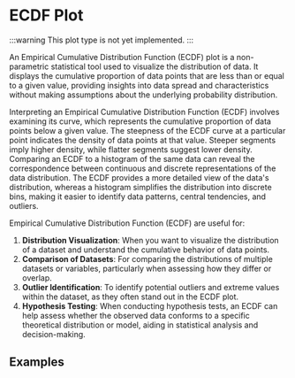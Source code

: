 # ECDF Plot

:::warning
This plot type is not yet implemented.
:::

An Empirical Cumulative Distribution Function (ECDF) plot is a non-parametric statistical tool used to visualize the distribution of data. It displays the cumulative proportion of data points that are less than or equal to a given value, providing insights into data spread and characteristics without making assumptions about the underlying probability distribution.

Interpreting an Empirical Cumulative Distribution Function (ECDF) involves examining its curve, which represents the cumulative proportion of data points below a given value. The steepness of the ECDF curve at a particular point indicates the density of data points at that value. Steeper segments imply higher density, while flatter segments suggest lower density. Comparing an ECDF to a histogram of the same data can reveal the correspondence between continuous and discrete representations of the data distribution. The ECDF provides a more detailed view of the data's distribution, whereas a histogram simplifies the distribution into discrete bins, making it easier to identify data patterns, central tendencies, and outliers.

Empirical Cumulative Distribution Function (ECDF) are useful for:

1. **Distribution Visualization**: When you want to visualize the distribution of a dataset and understand the cumulative behavior of data points.
2. **Comparison of Datasets**: For comparing the distributions of multiple datasets or variables, particularly when assessing how they differ or overlap.
3. **Outlier Identification**: To identify potential outliers and extreme values within the dataset, as they often stand out in the ECDF plot.
4. **Hypothesis Testing**: When conducting hypothesis tests, an ECDF can help assess whether the observed data conforms to a specific theoretical distribution or model, aiding in statistical analysis and decision-making.

## Examples
